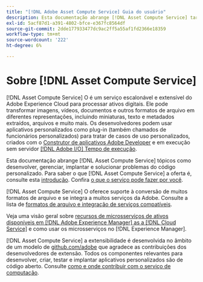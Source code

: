 ```yaml
---
title: "[!DNL Adobe Asset Compute Service] Guia do usuário"
description: Esta documentação abrange [!DNL Asset Compute Service] tarefas como introdução, como desenvolver, gerenciar, implantar e solucionar problemas do código personalizado.
exl-id: 5acf87d1-a391-4802-bfce-e367fc8564df
source-git-commit: 2dde177933477dc9ac2ff5a55af1fd2366e18359
workflow-type: tm+mt
source-wordcount: '222'
ht-degree: 6%

---
```


# Sobre [!DNL Asset Compute Service]

[!DNL Asset Compute Service] O é um serviço escalonável e extensível do Adobe Experience Cloud para processar ativos digitais. Ele pode transformar imagens, vídeos, documentos e outros formatos de arquivo em diferentes representações, incluindo miniaturas, texto e metadados extraídos, arquivos e muito mais. Os desenvolvedores podem usar aplicativos personalizados como plug-in (também chamados de funcionários personalizados) para tratar de casos de uso personalizados, criados com o [Construtor de aplicativos Adobe Developer](https://developer.adobe.com/app-builder/docs/overview) e em execução sem servidor [[!DNL Adobe I/O] Tempo de execução](https://www.adobe.io/apis/experienceplatform/runtime.html).

Esta documentação abrange [!DNL Asset Compute Service] tópicos como desenvolver, gerenciar, implantar e solucionar problemas do código personalizado. Para saber o que [!DNL Asset Compute Service] a oferta é, consulte esta [introdução](introduction.md). Confira [o que o serviço pode fazer por você](introduction.md#possible-use-cases-benefits).

[!DNL Asset Compute Service] O oferece suporte à conversão de muitos formatos de arquivo e se integra a muitos serviços da Adobe. Consulte a lista de [formatos de arquivo e integração de serviços compatíveis](https://experienceleague.adobe.com/docs/experience-manager-cloud-service/assets/file-format-support.html).

Veja uma visão geral sobre [recursos de microsserviços de ativos disponíveis em [!DNL Adobe Experience Manager] as a [!DNL Cloud Service]](https://experienceleague.adobe.com/docs/experience-manager-cloud-service/assets/asset-microservices-overview.html?lang=pt-BR) e como usar os microsserviços no [!DNL Experience Manager].

[!DNL Asset Compute Service] a extensibilidade é desenvolvida no âmbito de um modelo de [github.com/adobe](https://github.com/adobe) que agradece as contribuições dos desenvolvedores de extensão. Todos os componentes relevantes para desenvolver, criar, testar e implantar aplicativos personalizados são de código aberto. Consulte [como e onde contribuir com o serviço de computação](contribute-to-compute-service.md).

<!--
Possible to record the below info here in this landing page to centralize the miscellaneous info about Asset Compute Service?
 List of dependencies and requirements SDK, CLI, Devtools, etc.? Or may be a link to the prerequisites.
 Introduction video when Tech Marketing team shares one.
-->
